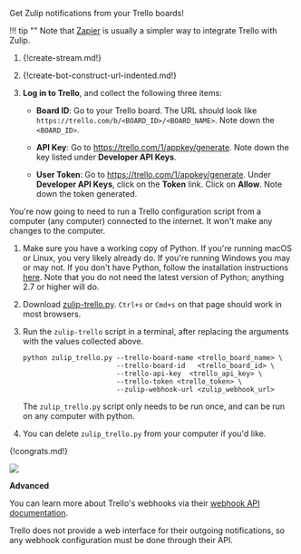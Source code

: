 Get Zulip notifications from your Trello boards!

!!! tip ""
    Note that [Zapier][1] is usually a simpler way to
    integrate Trello with Zulip.

[1]: ./zapier

1. {!create-stream.md!}

1. {!create-bot-construct-url-indented.md!}

1. **Log in to Trello**, and collect the following three items:

    * **Board ID**: Go to your Trello board. The URL should look like
      `https://trello.com/b/<BOARD_ID>/<BOARD_NAME>`. Note down the
      `<BOARD_ID>`.

    * **API Key**: Go to <https://trello.com/1/appkey/generate>. Note down the
      key listed under **Developer API Keys**.

    * **User Token**: Go to <https://trello.com/1/appkey/generate>. Under
      **Developer API Keys**, click on the **Token** link. Click on **Allow**.
      Note down the token generated.

You're now going to need to run a Trello configuration script from a
computer (any computer) connected to the internet. It won't make any changes
to the computer.

1.  Make sure you have a working copy of Python. If you're running
    macOS or Linux, you very likely already do. If you're running
    Windows you may or may not.  If you don't have Python, follow the
    installation instructions
    [here](https://realpython.com/installing-python/). Note that you
    do not need the latest version of Python; anything 2.7 or higher
    will do.

1. Download [zulip-trello.py][2]. `Ctrl+s` or `Cmd+s` on that page should
   work in most browsers.

1. Run the `zulip-trello` script in a terminal, after replacing the
   arguments with the values collected above.

    ```
    python zulip_trello.py --trello-board-name <trello_board_name> \
                           --trello-board-id   <trello_board_id> \
                           --trello-api-key  <trello_api_key> \
                           --trello-token <trello_token> \
                           --zulip-webhook-url <zulip_webhook_url>
    ```

    The `zulip_trello.py` script only needs to be run once, and can be run
    on any computer with python.

1. You can delete `zulip_trello.py` from your computer if you'd like.

[2]: https://raw.githubusercontent.com/zulip/python-zulip-api/master/zulip/integrations/trello/zulip_trello.py

{!congrats.md!}

![](/static/images/integrations/trello/001.png)

**Advanced**

You can learn more about Trello's webhooks via their
[webhook API documentation](https://developers.trello.com/page/webhooks).

Trello does not provide a web interface for their outgoing notifications, so
any webhook configuration must be done through their API.
